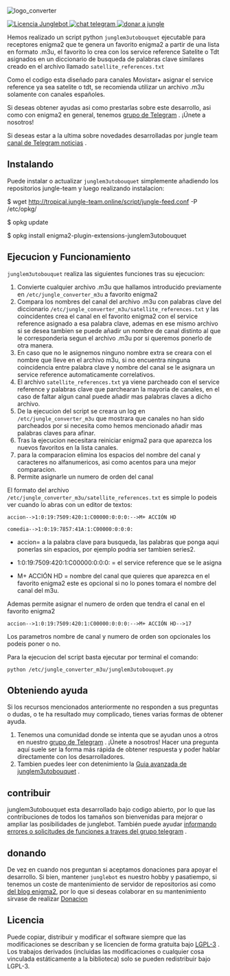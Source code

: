 ![logo_converter](https://user-images.githubusercontent.com/44529886/230175467-824c6bf0-6e18-4d51-be34-98ff16031840.png)


[   ![Licencia Junglebot](https://jungle-team.com/wp-content/uploads/2023/03/licence.png)
](https://github.com/jungla-team/junglebot/blob/master/LICENSE) [![chat telegram](https://jungle-team.com/wp-content/uploads/2023/03/telegram.png)
](https://t.me/joinchat/R_MzlCWf4Kahgb5G) [![donar a jungle](https://jungle-team.com/wp-content/uploads/2023/03/donate.png)
](https://paypal.me/jungleteam)

Hemos realizado un script python `junglem3utobouquet` ejecutable para receptores enigma2 que te genera un favorito enigma2 a partir de una lista en formato .m3u, el favorito lo crea con los service reference Satelite o Tdt asignados en un diccionario de busqueda de palabras clave similares creado en el archivo llamado `satellite_references.txt`

Como el codigo esta diseñado para canales Movistar+ asignar el service reference ya sea satelite o tdt, se recomienda utilizar un archivo .m3u solamente con canales españoles.

Si deseas obtener ayudas asi como prestarlas sobre este desarrollo, asi como con enigma2 en general, tenemos  [grupo de Telegram](https://t.me/joinchat/R_MzlCWf4Kahgb5Gp) . ¡Únete a nosotros!

Si deseas estar a la ultima sobre novedades desarrolladas por jungle team [canal de Telegram noticias](https://t.me/+myB-5lmtSZ1hZDlk) .

## [](jungleteam#instalando)Instalando

Puede instalar o actualizar `junglem3utobouquet` simplemente añadiendo los repositorios jungle-team y luego realizando instalacion:

$ wget http://tropical.jungle-team.online/script/jungle-feed.conf -P /etc/opkg/

$ opkg update

$ opkg install enigma2-plugin-extensions-junglem3utobouquet

## Ejecucion y Funcionamiento

`junglem3utobouquet` realiza las siguientes funciones tras su ejecucion:

1. Convierte cualquier archivo .m3u que hallamos introducido previamente en `/etc/jungle_converter_m3u` a favorito enigma2
2. Compara los nombres del canal del archivo .m3u con palabras clave del diccionario `/etc/jungle_converter_m3u/satellite_references.txt` y las coincidentes crea el canal en el favorito enigma2 con el service reference asignado a esa palabra clave, ademas en ese mismo archivo si se desea tambien se puede añadir un nombre de canal distinto al que le corresponderia segun el archivo .m3u por si queremos ponerlo de otra manera.
3. En caso que no le asignemos ninguno nombre extra se creara con el nombre que lleve en el archivo m3u, si no encuentra ninguna coincidencia entre palabra clave y nombre del canal se le asignara un service reference automaticamente correlativos.
4. El archivo `satellite_references.txt` ya viene parcheado con el service reference y palabras clave que parchearan la mayoria de canales, en el caso de faltar algun canal puede añadir mas palabras claves a dicho archivo.
5. De la ejecucion del script se creara un log en `/etc/jungle_converter_m3u` que mostrara que canales no han sido parcheados por si necesita como hemos mencionado añadir mas palabras claves para afinar.
6. Tras la ejecucion necesitara reiniciar enigma2 para que aparezca los nuevos favoritos en la lista canales.
7. para la comparacion elimina los espacios del nombre del canal y caracteres no alfanumericos, asi como acentos para una mejor comparacion.
8. Permite asignarle un numero de orden del canal

El formato del archivo `/etc/jungle_converter_m3u/satellite_references.txt` es simple lo podeis ver cuando lo abras con un editor de textos:

`accion-->1:0:19:7509:420:1:C00000:0:0:0:-->M+ ACCIÓN HD`


`comedia-->1:0:19:7857:41A:1:C00000:0:0:0:`

* accion= a la palabra clave para busqueda, las palabras que ponga aqui ponerlas sin espacios, por ejemplo podria ser tambien series2.


* 1:0:19:7509:420:1:C00000:0:0:0: = el service reference que se le asigna


* M+ ACCIÓN HD = nombre del canal que quieres que aparezca en el favorito enigma2 este es opcional si no lo pones tomara el nombre del canal del m3u.

Ademas permite asignar el numero de orden que tendra el canal en el favorito enigma2

`accion-->1:0:19:7509:420:1:C00000:0:0:0:-->M+ ACCIÓN HD-->17`

Los parametros nombre de canal y numero de orden son opcionales los podeis poner o no.
 

Para la ejecucion del script basta ejecutar por terminal el comando:

`python /etc/jungle_converter_m3u/junglem3utobouquet.py` 

## Obteniendo ayuda

Si los recursos mencionados anteriormente no responden a sus preguntas o dudas,  o te ha resultado muy complicado, tienes varias formas de obtener ayuda.

1.  Tenemos una comunidad donde se intenta que se ayudan unos a otros en nuestro [grupo de Telegram](https://t.me/joinchat/R_MzlCWf4Kahgb5G) . ¡Únete a nosotros! Hacer una pregunta aquí suele ser la forma más rápida de obtener respuesta y poder hablar directamente con los desarrolladores.
2.  Tambien puedes leer con detenimiento la [Guia avanzada de junglem3utobouquet](https://jungle-team.com/junglem3utobouquet-convertir-m3u-a-favorito-enigma2-con-epg-y-picon/) .

## contribuir

junglem3utobouquet esta desarrollado bajo codigo abierto, por lo que las contribuciones de todos los tamaños son bienvenidas para mejorar o ampliar las posibilidades de junglebot. También puede ayudar [informando errores o solicitudes de funciones a traves del grupo telegram](https://t.me/joinchat/R_MzlCWf4Kahgb5G) .

## [](jungleteam#donating)donando

De vez en cuando nos preguntan si aceptamos donaciones para apoyar el desarrollo. Si bien, mantener `junglebot`  es nuestro hobby y  pasatiempo, si tenemos un coste de mantenimiento de servidor de repositorios asi como [del blog enigma2](https://jungle-team.com/), por lo que si deseas colaborar en su mantenimiento sirvase de realizar [Donacion](https://paypal.me/jungleteam)

## [](jungleteam#license)Licencia

Puede copiar, distribuir y modificar el software siempre que las modificaciones se describan y se licencien de forma gratuita bajo [LGPL-3](https://www.gnu.org/licenses/lgpl-3.0.html) . Los trabajos derivados (incluidas las modificaciones o cualquier cosa vinculada estáticamente a la biblioteca) solo se pueden redistribuir bajo LGPL-3.
